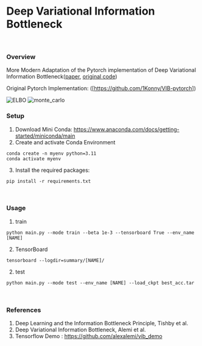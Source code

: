 # Deep Variational Information Bottleneck
<br>

### Overview
More Modern Adaptation of the Pytorch implementation of Deep Variational Information Bottleneck([paper], [original code])

Original Pytorch Implementation: ([https://github.com/1Konny/VIB-pytorch])

![ELBO](misc/ELBO.PNG)
![monte_carlo](misc/monte_carlo.PNG)
<br>

### Setup
1. Download Mini Conda: https://www.anaconda.com/docs/getting-started/miniconda/main
2. Create and activate Conda Environment
```
conda create -n myenv python=3.11
conda activate myenv
```
3. Install the required packages:
```
pip install -r requirements.txt
```
<br>

### Usage
1. train
```
python main.py --mode train --beta 1e-3 --tensorboard True --env_name [NAME]
```
2. TensorBoard
```
tensorboard --logdir=summary/[NAME]/
```
2. test
```
python main.py --mode test --env_name [NAME] --load_ckpt best_acc.tar
```
<br>

### References
1. Deep Learning and the Information Bottleneck Principle, Tishby et al.
2. Deep Variational Information Bottleneck, Alemi et al.
3. Tensorflow Demo : https://github.com/alexalemi/vib_demo

[paper]: http://arxiv.org/abs/1612.00410
[original code]: https://github.com/alexalemi/vib_demo
